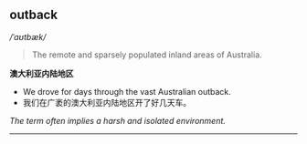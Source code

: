 ## outback

*/ˈaʊtbæk/*

> The remote and sparsely populated inland areas of Australia.

**澳大利亚内陆地区**

- We drove for days through the vast Australian outback.
- 我们在广袤的澳大利亚内陆地区开了好几天车。

*The term often implies a harsh and isolated environment.*

<!-- timestamp=2025-08-25T09:55:35.724+08:00 -->

---